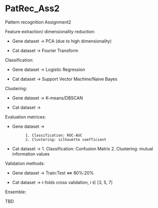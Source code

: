 # PatRec_Ass2
Pattern recognition Assignment2


Feature extraction/ dimensionality reduction:

- Gene dataset -> PCA (due to high dimensionality)

- Cat dataset -> Fourier Transform


Classification:

- Gene dataset -> Logistic Regression

- Cat dataset -> Support Vector Machine/Naive Bayes


Clustering:

- Gene dataset -> K-means/DBSCAN

- Cat dataset ->  


Evaluation metrices:

- Gene dataset -> 

			1. Classification: ROC-AUC
			2. Clustering: silhouette coefficient

- Cat dataset ->
			1. Classification: Confusion Matrix
			2. Clustering: mutual information values


Validation methods:

- Gene dataset -> Train:Test <=> 80%:20%

- Cat dataset ->  i-folds cross validation, i ∈ [3, 5, 7]


Ensemble:

TBD
